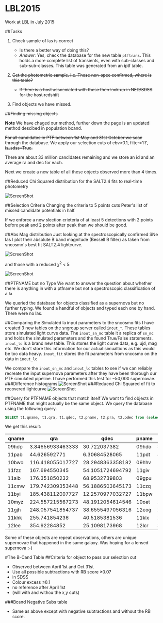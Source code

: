 # LBL2015
Work at LBL in July 2015

##Tasks
1. Check sample of Ias is correct
	
	- Is there a better way of doing this?
     - *Answer*: Yes, check the database for the new table `ptftrans`. This holds a more complete list of transients, even with sub-classes and sub-sub-classes. This table was generated from an iptf table.

2. <del>Get the photometric sample. i.e. Those non-spec confirmed, where is this table?</del>

	-  <del>If there is a host assocoiated with these then look up in  NED/SDSS for the host redshift</del>

3. Find objects we have missed.

##<del>Finding missing objects</del>

**Note** We have chaged our method, further down the page is an updated method descibed in population bcand.

<del>For all candidates in PTF between 1st May and 31st October we scan through the database. We apply our selection cuts of ebv<0.1, filter='R', is_sdss=True.

There are about 33 million candidates remaining and we store an id and an average ra and dec for each.

Next we create a new table of all these objects observed more than 4 times.</del>

##Reduced Chi Squared distribution for the SALT2.4 fits to real-time photometry

![ScreenShot](https://dl.dropboxusercontent.com/u/37570643/LBL_July2015/Chisq_hist.png)

##Selection Criteria
Changing the criteria to 5 points cuts Peter's list of missed candidate potentials in half.

If we enforce a new slection crieteria of at least 5 detections with 2 points before peak and 2 points after peak than we should be good.

##Abs Mag distribution 
Just looking at the spectroscopically confirmed SNe Ias I plot their absolute B band magnitude (Bessell B filter) as taken from sncosmo's best fit SALT2.4 lightcurve.

![ScreenShot](https://dl.dropboxusercontent.com/u/37570643/LBL_July2015/abs_mag_hist.png)

and those with a reduced $\chi^2$ < 5

![ScreenShot](https://dl.dropboxusercontent.com/u/37570643/LBL_July2015/abs_mag_hist_red5.png)

##PTFNAME but no Type
We want to answer the question about whether there is anything in with a ptfname but not a spectroscopic classification of a Ia. 

We queried the database for objects classified as a supernova but no further typing. We found a handful of objects and typed each one by hand. There were no Ias. 

##Comparing the Simulated Ia input parameters to the sncosmo fits
I have created 3 new tables on the sngroup server called `inout_*`. These tables store simulated light curve data.
The `inout_sn_mc` table it a replica of `sn_mc` and holds the simulated parameters and the found True/False statements.
`inout_lc` is a brand new table. This stores the light curve data, e.g. ujd, mag etc. We don't store this information for our actual simualtions as this would be too data heavy.
`inout_fit` stores the fit parameters from sncosmo on the data in `inout_lc`

We compare the `inout_sn_mc` and `inout_lc` tables to see if we can reliably recreate the input supernova parameters after they have been thorough our PTF simulated pipeline. I have performed this test for ~50,000 supernovae.
###Difference histograms
![ScreenShot](https://dl.dropboxusercontent.com/u/37570643/LBL_July2015/Diff_Hist.png)
###Reduced Chi Squared of fit to recovered lightcurve
![ScreenShot](https://dl.dropboxusercontent.com/u/37570643/LBL_July2015/inout_redchi2.png)

##Query for PTFNAME objects that match itself
We want to find objects in PTFNAME that might actually be the same object. We query the database using the following query.
```sql
SELECT t1.qname, t1.qra, t1.qdec, t2.pname, t2.pra, t2.pdec from (select ptfname.ptfname AS qname, avg(candidate.ra) AS qra, avg(candidate.dec) AS qdec from ptfname, candidate where ptfname.candidate_id=candidate.id and type=3 group by qname) t1, (select ptfname.ptfname AS pname, avg(candidate.ra) AS pra, avg(candidate.dec) AS pdec from ptfname, candidate where ptfname.candidate_id=candidate.id and type=3 group by pname) t2 where t1.qname!=t2.pname and q3c_join(t1.qra, t1.qdec, t2.pra, t2.pdec, 0.00277) order by qra, qdec;
```
We get this result:

|qname |       qra        |       qdec       | pname |       pra        |       pdec
|------|------------------|------------------|-------|------------------|------------------
|09hdp | 3.84656933463333 |     30.722037382 | 09hdo | 3.84656933463333 |     30.722037382
|11pab |     44.626592771 |    6.30684528065 | 11pdt | 44.6274125285714 | 6.30744218361429
|10bwo | 116.418055017727 | 28.2948363358182 | 09hhv | 116.419909386667 | 28.2963363073333
|11fzz |    167.694550345 | 54.1051724694792 | 11giv | 167.694718892292 | 54.1036960426875
|11aib |    176.351850232 |    68.9532739803 | 09gpu | 176.352413199375 | 68.9519071746875
|11cmw | 179.742309353448 | 56.1886503645173 | 11czq |      179.7401251 | 56.1881194361111
|11byi | 185.438112007727 | 12.2570977032727 | 11bpw | 185.437523118788 | 12.2579958847273
|10myz | 224.557215567273 | 48.1912054614546 | 10oet | 224.559480336667 | 48.1911150336667
|11gjh | 248.057541854737 | 38.6555497056316 | 12eog | 248.058205301053 | 38.6564946971053
|11khk |    255.741854236 |    40.5185381536 | 11klx | 255.741927199231 | 40.5204022789231
|12lee |     354.92284852 |    25.1098173968 | 12lcr |   354.9245924475 | 25.1103071780833

Some of these objects are repeat observations, others are unique supernovae that happened in the same galaxy. Was hoping for a lensed supernova :-(

#The B-Cand Table
##Criteria for object to pass our selection cut

- Observed between April 1st and Oct 31st
- Use all possible subtractions  with RB score ≥0.07
- in SDSS
- Colour excess ≤0.1
- no reference after April 1st
- (will with and withou the x,y cuts)

###Bcand Negative Subs table

- Same as above except with negative subtractions and without the RB score.